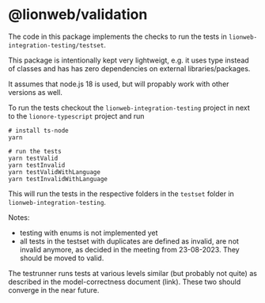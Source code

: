 # @lionweb/validation

The code in this package implements the checks to run the tests in `lionweb-integration-testing/testset`.

This package is intentionally kept very lightweigt, e.g. it uses type instead of classes and has has zero dependencies on external libraries/packages.

It assumes that node.js 18 is used, but will propably work with other versions as well.

To run the tests checkout the `lionweb-integration-testing` project in next to the `lionore-typescript` project
and run

    # install ts-node
    yarn

    # run the tests
    yarn testValid
    yarn testInvalid
    yarn testValidWithLanguage
    yarn testInvalidWithLanguage

This will run the tests in the respective folders in the `testset` folder in `lionweb-integration-testing`.

Notes:
- testing with enums is not implemented yet
- all tests in the testset with duplicates are defined as invalid, are not invalid anymore, as decided in the meeting from 23-08-2023. They should be moved to valid.

The testrunner runs tests at various levels similar (but probably not quite) as described in
the model-correctness document (link).
These two should converge in the near future.  


